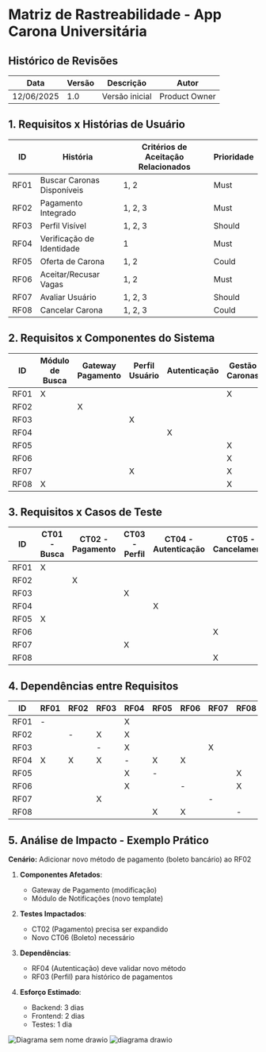 # Matriz de Rastreabilidade - App Carona Universitária

## Histórico de Revisões
| Data       | Versão | Descrição               | Autor       |
|------------|--------|-------------------------|-------------|
| 12/06/2025 | 1.0    | Versão inicial          | Product Owner |

## 1. Requisitos x Histórias de Usuário
| ID   | História                          | Critérios de Aceitação Relacionados | Prioridade |
|------|-----------------------------------|-------------------------------------|------------|
| RF01 | Buscar Caronas Disponíveis        | 1, 2                                | Must       |
| RF02 | Pagamento Integrado               | 1, 2, 3                            | Must       |
| RF03 | Perfil Visível                    | 1, 2, 3                            | Should     |
| RF04 | Verificação de Identidade         | 1                                   | Must       |
| RF05 | Oferta de Carona                  | 1, 2                                | Could      |
| RF06 | Aceitar/Recusar Vagas             | 1, 2                                | Must       |
| RF07 | Avaliar Usuário                   | 1, 2, 3                            | Should     |
| RF08 | Cancelar Carona                   | 1, 2, 3                            | Could      |

## 2. Requisitos x Componentes do Sistema
| ID   | Módulo de Busca | Gateway Pagamento | Perfil Usuário | Autenticação | Gestão Caronas | Notificações |
|------|-----------------|--------------------|----------------|--------------|----------------|--------------|
| RF01 | X               |                    |                |              | X              |              |
| RF02 |                 | X                  |                |              |                | X            |
| RF03 |                 |                    | X              |              |                |              |
| RF04 |                 |                    |                | X            |                |              |
| RF05 |                 |                    |                |              | X              | X            |
| RF06 |                 |                    |                |              | X              | X            |
| RF07 |                 |                    | X              |              | X              |              |
| RF08 | X               |                    |                |              | X              | X            |

## 3. Requisitos x Casos de Teste
| ID   | CT01 - Busca | CT02 - Pagamento | CT03 - Perfil | CT04 - Autenticação | CT05 - Cancelamento |
|------|-------------|------------------|---------------|---------------------|---------------------|
| RF01 | X           |                  |               |                     |                     |
| RF02 |             | X                |               |                     |                     |
| RF03 |             |                  | X             |                     |                     |
| RF04 |             |                  |               | X                   |                     |
| RF05 | X           |                  |               |                     |                     |
| RF06 |             |                  |               |                     | X                   |
| RF07 |             |                  | X             |                     |                     |
| RF08 |             |                  |               |                     | X                   |

## 4. Dependências entre Requisitos
| ID   | RF01 | RF02 | RF03 | RF04 | RF05 | RF06 | RF07 | RF08 |
|------|------|------|------|------|------|------|------|------|
| RF01 | -    |      |      | X    |      |      |      |      |
| RF02 |      | -    | X    | X    |      |      |      |      |
| RF03 |      |      | -    | X    |      |      | X    |      |
| RF04 | X    | X    | X    | -    | X    | X    |      |      |
| RF05 |      |      |      | X    | -    |      |      | X    |
| RF06 |      |      |      | X    |      | -    |      | X    |
| RF07 |      |      | X    |      |      |      | -    |      |
| RF08 |      |      |      |      | X    | X    |      | -    |

## 5. Análise de Impacto - Exemplo Prático
**Cenário:** Adicionar novo método de pagamento (boleto bancário) ao RF02

1. **Componentes Afetados**:
   - Gateway de Pagamento (modificação)
   - Módulo de Notificações (novo template)

2. **Testes Impactados**:
   - CT02 (Pagamento) precisa ser expandido
   - Novo CT06 (Boleto) necessário

3. **Dependências**:
   - RF04 (Autenticação) deve validar novo método
   - RF03 (Perfil) para histórico de pagamentos

4. **Esforço Estimado**:
   - Backend: 3 dias
   - Frontend: 2 dias
   - Testes: 1 dia

![Diagrama sem nome drawio](https://github.com/user-attachments/assets/66613938-3c56-4e0c-a058-a54324d2551b)
![diagrama drawio](https://github.com/user-attachments/assets/8dcb298a-e108-49b1-8473-10ccbb4916ac)


